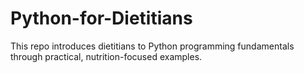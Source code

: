 # Python-for-Dietitians
This repo introduces dietitians to Python programming fundamentals through practical, nutrition-focused examples. 
